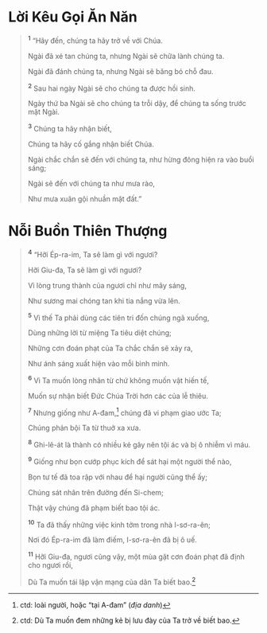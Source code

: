 # Lời Kêu Gọi Ăn Năn

> <sup><b>1</b></sup> “Hãy đến, chúng ta hãy trở về với Chúa.
> 
> Ngài đã xé tan chúng ta, nhưng Ngài sẽ chữa lành chúng ta.
> 
> Ngài đã đánh chúng ta, nhưng Ngài sẽ băng bó chỗ đau.
> 
> <sup><b>2</b></sup> Sau hai ngày Ngài sẽ cho chúng ta được hồi sinh.
> 
> Ngày thứ ba Ngài sẽ cho chúng ta trỗi dậy, để chúng ta sống trước mặt Ngài.
> 
> <sup><b>3</b></sup> Chúng ta hãy nhận biết,
> 
> Chúng ta hãy cố gắng nhận biết Chúa.
> 
> Ngài chắc chắn sẽ đến với chúng ta, như hừng đông hiện ra vào buổi sáng;
> 
> Ngài sẽ đến với chúng ta như mưa rào,
> 
> Như mưa xuân gội nhuần mặt đất.”
>


# Nỗi Buồn Thiên Thượng

> <sup><b>4</b></sup> “Hỡi Ép-ra-im, Ta sẽ làm gì với ngươi?
> 
> Hỡi Giu-đa, Ta sẽ làm gì với ngươi?
> 
> Vì lòng trung thành của ngươi chỉ như mây sáng,
> 
> Như sương mai chóng tan khi tia nắng vừa lên.
> 
> <sup><b>5</b></sup> Vì thế Ta phải dùng các tiên tri đốn chúng ngã xuống,
> 
> Dùng những lời từ miệng Ta tiêu diệt chúng;
> 
> Những cơn đoán phạt của Ta chắc chắn sẽ xảy ra,
> 
> Như ánh sáng xuất hiện vào mỗi bình minh.
> 
> <sup><b>6</b></sup> Vì Ta muốn lòng nhân từ chứ không muốn vật hiến tế,
> 
> Muốn sự nhận biết Ðức Chúa Trời hơn các của lễ thiêu.
> 
> <sup><b>7</b></sup> Nhưng giống như A-đam,[^1-345d24f3-e08b-43bd-9ee8-35759ea2b118] chúng đã vi phạm giao ước Ta;
> 
> Chúng phản bội Ta từ thuở xa xưa.
> 
> <sup><b>8</b></sup> Ghi-lê-át là thành có nhiều kẻ gây nên tội ác và bị ô nhiễm vì máu.
> 
> <sup><b>9</b></sup> Giống như bọn cướp phục kích để sát hại một người thể nào,
> 
> Bọn tư tế đã toa rập với nhau để hại người cũng thể ấy;
> 
> Chúng sát nhân trên đường đến Si-chem;
> 
> Thật vậy chúng đã phạm biết bao tội ác.
> 
> <sup><b>10</b></sup> Ta đã thấy những việc kinh tởm trong nhà I-sơ-ra-ên;
> 
> Nơi đó Ép-ra-im đã làm điếm, I-sơ-ra-ên đã bị ô uế.
> 
> <sup><b>11</b></sup> Hỡi Giu-đa, ngươi cũng vậy, một mùa gặt cơn đoán phạt đã định cho ngươi rồi,
> 
> Dù Ta muốn tái lập vận mạng của dân Ta biết bao.[^2-345d24f3-e08b-43bd-9ee8-35759ea2b118]
>

[^1-345d24f3-e08b-43bd-9ee8-35759ea2b118]: ctd: loài người, hoặc “tại A-đam” (*địa danh*)
[^2-345d24f3-e08b-43bd-9ee8-35759ea2b118]: ctd: Dù Ta muốn đem những kẻ bị lưu đày của Ta trở về biết bao.